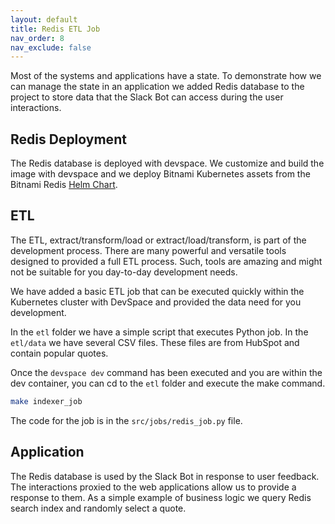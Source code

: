 ```yaml
---
layout: default
title: Redis ETL Job
nav_order: 8
nav_exclude: false
---
```


Most of the systems and applications have a state. To demonstrate how we can manage the state in an application we added Redis database to the project to store data that the Slack Bot can access during the user interactions.

## Redis Deployment

The Redis database is deployed with devspace. We customize and build the image with devspace and we deploy Bitnami Kubernetes assets from the Bitnami Redis <a href="https://artifacthub.io/packages/helm/bitnami/redis" target="_blank">Helm Chart</a>.

## ETL

The ETL, extract/transform/load or extract/load/transform, is part of the development process. There are many powerful and versatile tools designed to provided a full ETL process. Such, tools are amazing and might not be suitable for you day-to-day development needs.

We have added a basic ETL job that can be executed quickly within the Kubernetes cluster with DevSpace and provided the data need for you development.

In the `etl` folder we have a simple script that executes Python job. In the `etl/data` we have several CSV files. These files are from HubSpot and contain popular quotes.

Once the `devspace dev` command has been executed and you are within the dev container, you can cd to the `etl` folder and execute the make command.

```zsh
make indexer_job 
```

The code for the job is in the `src/jobs/redis_job.py` file.

## Application

The Redis database is used by the Slack Bot in response to user feedback. The interactions proxied to the web applications allow us to provide a response to them. As a simple example of business logic we query Redis search index and randomly select a quote.
